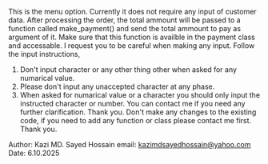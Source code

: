 This is the menu option. Currently it does not require any input of customer data. After 
processing the order, the total ammount will be passed to a function called make_payment()
and send the total ammount to pay as argument of it. Make sure that this function is availble
in the payment class and accessable. I request you to be careful when making any input.
Follow the input instructions,
1. Don't input character or any other thing other when asked for any numarical value.
2. Please don't input any unaccepted character at any phase.
3. When asked for numarical value or a character you should only input the instructed character
   or number.
You can contact me if you need any further clarification. Thank you.
Don't make any changes to the existing code, if you need to add any function or class
please contact me first. Thank you.

Author: Kazi MD. Sayed Hossain
email: kazimdsayedhossain@yahoo.com
Date: 6.10.2025

